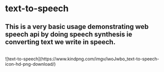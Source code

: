 # text-to-speech
## This is a very basic usage demonstrating web speech api by doing speech synthesis ie converting text we write in speech.
<br />
![text-to-speech](https://www.kindpng.com/imgv/iwoJwbo_text-to-speech-icon-hd-png-download/)

